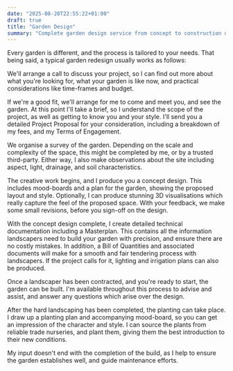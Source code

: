 ```yaml
---
date: "2025-08-20T22:55:22+01:00"
draft: true
title: "Garden Design"
summary: "Complete garden design service from concept to construction documentation."
---
```


Every garden is different, and the process is tailored to your needs. That being said, a typical garden redesign
usually works as follows:

We'll arrange a call to discuss your project, so I can find out more about what you're looking for, what your
garden is like now, and practical considerations like time-frames and budget.

If we're a good fit, we'll arrange for me to come and meet you, and see the garden. At this point I'll take a brief, so I understand the scope of the project, as well as getting to know you and your style. I'll send you a detailed Project Proposal for your consideration, including a breakdown of my fees, and my Terms of Engagement.

We organise a survey of the garden. Depending on the scale and complexity of the space, this might be
completed by me, or by a trusted third-party. Either way, I also make observations about the site
including aspect, light, drainage, and soil characteristics.

The creative work begins, and I produce you a concept design. This includes mood-boards and a plan for the
garden, showing the proposed layout and style. Optionally, I can produce stunning 3D visualisations which
really capture the feel of the proposed space. With your feedback, we make some small revisions, before
you sign-off on the design.

With the concept design complete, I create detailed technical documentation including a Masterplan. This
contains all the information landscapers need to build your garden with precision, and ensure there are no
costly mistakes. In addition, a Bill of Quantities and associated documents will make for a smooth and
fair tendering process with landscapers. If the project calls for it, lighting and irrigation plans can
also be produced.

Once a landscaper has been contracted, and you're ready to start, the garden can be built. I'm available
throughout this process to advise and assist, and answer any questions which arise over the design.

After the hard landscaping has been completed, the planting can take place. I draw up a planting plan and
accompanying mood-board, so you can get an impression of the character and style. I can source the plants
from reliable trade nurseries, and plant them, giving them the best introduction to their new conditions.

My input doesn't end with the completion of the build, as I help to ensure the garden establishes well,
and guide maintenance efforts.
